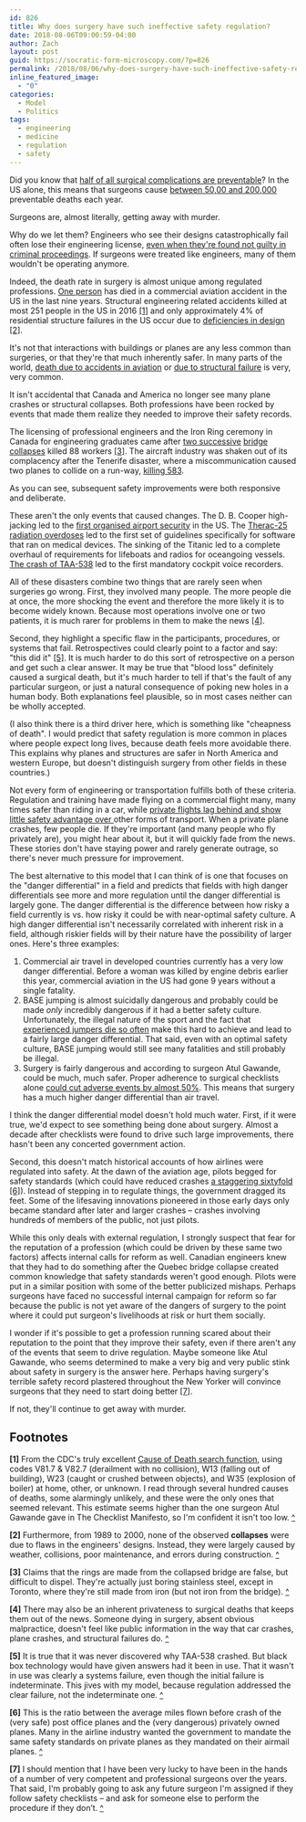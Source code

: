 ```yaml
---
id: 826
title: Why does surgery have such ineffective safety regulation?
date: 2018-08-06T09:00:59-04:00
author: Zach
layout: post
guid: https://socratic-form-microscopy.com/?p=826
permalink: /2018/08/06/why-does-surgery-have-such-ineffective-safety-regulation/
inline_featured_image:
  - "0"
categories:
  - Model
  - Politics
tags:
  - engineering
  - medicine
  - regulation
  - safety
---
```

Did you know that <a href="https://www.ncbi.nlm.nih.gov/pmc/articles/PMC3361686/">half of all surgical complications are preventable</a>? In the US alone, this means that surgeons cause <a href="https://www.propublica.org/article/how-many-die-from-medical-mistakes-in-us-hospitals">between 50,00 and 200,000</a> preventable deaths each year.

Surgeons are, almost literally, getting away with murder.

Why do we let them? Engineers who see their designs catastrophically fail often lose their engineering license, <a href="https://en.wikipedia.org/wiki/Hyatt_Regency_walkway_collapse#Aftermath">even when they're found not guilty in criminal proceedings</a>. If surgeons were treated like engineers, many of them wouldn't be operating anymore.

Indeed, the death rate in surgery is almost unique among regulated professions. <a href="https://www.bloomberg.com/news/articles/2018-04-17/death-on-southwest-plane-shatters-unprecedented-safety-string">One person</a> has died in a commercial aviation accident in the US in the last nine years. Structural engineering related accidents killed at most 251 people in the US in 2016 <a id="srg-top-1" href="#srg-bot-1">[1]</a> and only approximately 4% of residential structure failures in the US occur due to <a href="https://pdfs.semanticscholar.org/9e66/485748af29ac28f18234ada60d7126b9abb6.pdf">deficiencies in design</a> <a href="#srg-bot-2" id="srg-top-2">[2]</a>.

It's not that interactions with buildings or planes are any less common than surgeries, or that they're that much inherently safer. In many parts of the world, <a href="https://www.opendemocracy.net/od-russia/natalia-antonova/why-does-russia-have-so-many-plane-crashes">death due to accidents in aviation</a> or <a href="https://www.bbc.com/news/world-asia-india-23415760">due to structural failure</a> is very, very common.

It isn't accidental that Canada and America no longer see many plane crashes or structural collapses. Both professions have been rocked by events that made them realize they needed to improve their safety records.

The licensing of professional engineers and the Iron Ring ceremony in Canada for engineering graduates came after <a href="https://en.wikipedia.org/wiki/Quebec_Bridge#First_design_and_collapse_of_August_29,_1907">two successive</a> <a href="https://en.wikipedia.org/wiki/Quebec_Bridge#Second_design_and_collapse_of_September_11,_1916">bridge collapses</a> killed 88 workers <a id="srg-top-3"  href="#srg-bot-3">[3]</a>. The aircraft industry was shaken out of its complacency after the Tenerife disaster, where a miscommunication caused two planes to collide on a run-way, <a href="https://en.wikipedia.org/wiki/Aviation_accidents_and_incidents#Tenerife_disaster">killing 583</a>.

As you can see, subsequent safety improvements were both responsive and deliberate.

These aren't the only events that caused changes. The D. B. Cooper high-jacking led to the <a href="https://en.wikipedia.org/wiki/D._B._Cooper#Airport_security">first organised airport security</a> in the US. The <a href="https://en.wikipedia.org/wiki/Therac-25">Therac-25 radiation overdoses</a> led to the first set of guidelines specifically for software that ran on medical devices. The sinking of the Titanic led to a complete overhaul of requirements for lifeboats and radios for oceangoing vessels. <a href="https://en.wikipedia.org/wiki/Trans_Australia_Airlines_Flight_538">The crash of TAA-538</a> led to the first mandatory cockpit voice recorders.

All of these disasters combine two things that are rarely seen when surgeries go wrong. First, they involved many people. The more people die at once, the more shocking the event and therefore the more likely it is to become widely known. Because most operations involve one or two patients, it is much rarer for problems in them to make the news <a id="srg-top-4"  href="#srg-bot-4">[4]</a>.

Second, they highlight a specific flaw in the participants, procedures, or systems that fail. Retrospectives could clearly point to a factor and say: "this did it" <a id="srg-top-5"  href="#srg-bot-5">[5]</a>. It is much harder to do this sort of retrospective on a person and get such a clear answer. It may be true that "blood loss" definitely caused a surgical death, but it's much harder to tell if that's the fault of any particular surgeon, or just a natural consequence of poking new holes in a human body. Both explanations feel plausible, so in most cases neither can be wholly accepted.

(I also think there is a third driver here, which is something like "cheapness of death". I would predict that safety regulation is more common in places where people expect long lives, because death feels more avoidable there. This explains why planes and structures are safer in North America and western Europe, but doesn't distinguish surgery from other fields in these countries.)

Not every form of engineering or transportation fulfills both of these criteria. Regulation and training have made flying on a commercial flight many, many times safer than riding in a car, while <a href="https://www.livescience.com/49701-private-planes-safety.html">private flights lag behind and show little safety advantage over </a>other forms of transport. When a private plane crashes, few people die. If they're important (and many people who fly privately are), you might hear about it, but it will quickly fade from the news. These stories don't have staying power and rarely generate outrage, so there's never much pressure for improvement.

The best alternative to this model that I can think of is one that focuses on the "danger differential" in a field and predicts that fields with high danger differentials see more and more regulation until the danger differential is largely gone. The danger differential is the difference between how risky a field currently is vs. how risky it could be with near-optimal safety culture. A high danger differential isn't necessarily correlated with inherent risk in a field, although riskier fields will by their nature have the possibility of larger ones. Here's three examples:
<ol>
 	<li>Commercial air travel in developed countries currently has a very low danger differential. Before a woman was killed by engine debris earlier this year, commercial aviation in the US had gone 9 years without a single fatality.</li>
 	<li>BASE jumping is almost suicidally dangerous and probably could be made <em>only</em> incredibly dangerous if it had a better safety culture. Unfortunately, the illegal nature of the sport and the fact that <a href="https://medium.com/@RichardQuarisa/why-is-base-jumping-so-dangerous-because-we-want-it-to-be-86e974aada59">experienced jumpers die so often</a> make this hard to achieve and lead to a fairly large danger differential. That said, even with an optimal safety culture, BASE jumping would still see many fatalities and still probably be illegal.</li>
 	<li>Surgery is fairly dangerous and according to surgeon Atul Gawande, could be much, much safer. Proper adherence to surgical checklists alone <a href="https://www.nejm.org/doi/full/10.1056/NEJMsa0810119">could cut adverse events by almost 50%</a>. This means that surgery has a much higher danger differential than air travel.</li>
</ol>
I think the danger differential model doesn't hold much water. First, if it were true, we'd expect to see something being done about surgery. Almost a decade after checklists were found to drive such large improvements, there hasn't been any concerted government action.

Second, this doesn't match historical accounts of how airlines were regulated into safety. At the dawn of the aviation age, pilots begged for safety standards (which could have reduced crashes <a href="http://www.parabolicarc.com/2016/03/03/early-aviation-safety/">a staggering sixtyfold</a> <a id="srg-top-6" href="#srg-bot-6">[6]</a>). Instead of stepping in to regulate things, the government dragged its feet. Some of the lifesaving innovations pioneered in those early days only became standard after later and larger crashes – crashes involving hundreds of members of the public, not just pilots.

While this only deals with external regulation, I strongly suspect that fear for the reputation of a profession (which could be driven by these same two factors) affects internal calls for reform as well. Canadian engineers knew that they had to do something after the Quebec bridge collapse created common knowledge that safety standards weren't good enough. Pilots were put in a similar position with some of the better publicized mishaps. Perhaps surgeons have faced no successful internal campaign for reform so far because the public is not yet aware of the dangers of surgery to the point where it could put surgeon's livelihoods at risk or hurt them socially.

I wonder if it's possible to get a profession running scared about their reputation to the point that they improve their safety, even if there aren't any of the events that seem to drive regulation. Maybe someone like Atul Gawande, who seems determined to make a very big and very public stink about safety in surgery is the answer here. Perhaps having surgery's terrible safety record plastered throughout the New Yorker will convince surgeons that they need to start doing better <a id="srg-top-7" href="#srg-bot-7">[7]</a>.

If not, they'll continue to get away with murder.
<h2>Footnotes</h2>
<strong id="srg-bot-1">[1]</strong> From the CDC's truly excellent <a href="https://wonder.cdc.gov/ucd-icd10.html">Cause of Death search function</a>, using codes V81.7 &amp; V82.7 (derailment with no collision), W13 (falling out of building), W23 (caught or crushed between objects), and W35 (explosion of boiler) at home, other, or unknown. I read through several hundred causes of deaths, some alarmingly unlikely, and these were the only ones that seemed relevant. This estimate seems higher than the one surgeon Atul Gawande gave in The Checklist Manifesto, so I'm confident it isn't too low. <a href="#srg-top-1">^</a>

<strong id="srg-bot-2">[2]</strong> Furthermore, from 1989 to 2000, none of the observed <strong>collapses</strong> were due to flaws in the engineers' designs. Instead, they were largely caused by weather, collisions, poor maintenance, and errors during construction. <a href="#srg-top-2">^</a>

<strong id="srg-bot-3">[3]</strong> Claims that the rings are made from the collapsed bridge are false, but difficult to dispel. They're actually just boring stainless steel, except in Toronto, where they're still made from iron (but not iron from the bridge). <a href="#srg-top-3">^</a>

<strong id="srg-bot-4">[4]</strong> There may also be an inherent privateness to surgical deaths that keeps them out of the news. Someone dying in surgery, absent obvious malpractice, doesn't feel like public information in the way that car crashes, plane crashes, and structural failures do. <a href="#srg-top-4">^</a>

<strong id="srg-bot-5">[5]</strong> It is true that it was never discovered why TAA-538 crashed. But black box technology would have given answers had it been in use. That it wasn't in use was clearly a systems failure, even though the initial failure is indeterminate. This jives with my model, because regulation addressed the clear failure, not the indeterminate one. <a href="#srg-top-5">^</a>

<strong id="srg-bot-6">[6]</strong> This is the ratio between the average miles flown before crash of the (very safe) post office planes and the (very dangerous) privately owned planes. Many in the airline industry wanted the government to mandate the same safety standards on private planes as they mandated on their airmail planes. <a href="#srg-top-6">^</a>

<strong id="srg-bot-7">[7]</strong> I should mention that I have been very lucky to have been in the hands of a number of very competent and professional surgeons over the years. That said, I'm probably going to ask any future surgeon I'm assigned if they follow safety checklists – and ask for someone else to perform the procedure if they don’t. <a href="#srg-top-7">^</a>